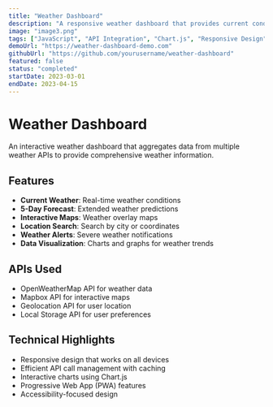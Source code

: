 ```yaml
---
title: "Weather Dashboard"
description: "A responsive weather dashboard that provides current conditions, forecasts, and interactive maps using modern web APIs."
image: "image3.png"
tags: ["JavaScript", "API Integration", "Chart.js", "Responsive Design"]
demoUrl: "https://weather-dashboard-demo.com"
githubUrl: "https://github.com/yourusername/weather-dashboard"
featured: false
status: "completed"
startDate: 2023-03-01
endDate: 2023-04-15
---
```


# Weather Dashboard

An interactive weather dashboard that aggregates data from multiple weather APIs to provide comprehensive weather information.

## Features

- **Current Weather**: Real-time weather conditions
- **5-Day Forecast**: Extended weather predictions
- **Interactive Maps**: Weather overlay maps
- **Location Search**: Search by city or coordinates
- **Weather Alerts**: Severe weather notifications
- **Data Visualization**: Charts and graphs for weather trends

## APIs Used

- OpenWeatherMap API for weather data
- Mapbox API for interactive maps
- Geolocation API for user location
- Local Storage API for user preferences

## Technical Highlights

- Responsive design that works on all devices
- Efficient API call management with caching
- Interactive charts using Chart.js
- Progressive Web App (PWA) features
- Accessibility-focused design

